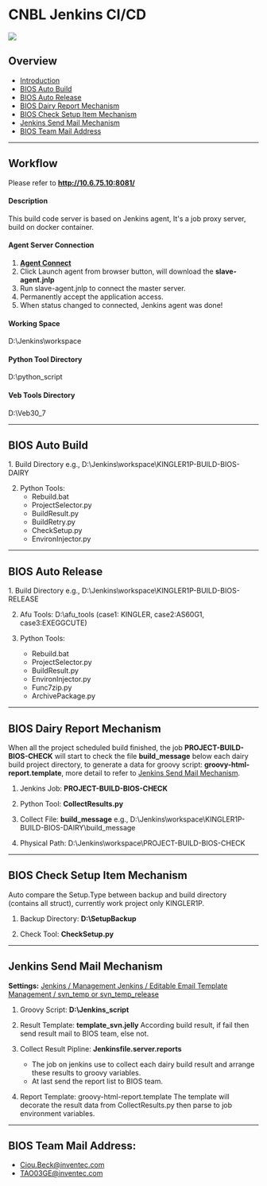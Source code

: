 CNBL Jenkins CI/CD
==================
![](https://upload.wikimedia.org/wikipedia/commons/thumb/e/e3/Jenkins_logo_with_title.svg/640px-Jenkins_logo_with_title.svg.png)
## Overview
 * [Introduction](#workflow)
 * [BIOS Auto Build](#build)
 * [BIOS Auto Release](#release)
 * [BIOS Dairy Report Mechanism](#report)
 * [BIOS Check Setup Item Mechanism](#setup)
 * [Jenkins Send Mail Mechanism](#mail)
 * [BIOS Team Mail Address](#address)

---
## Workflow
Please refer to **http://10.6.75.10:8081/**

#### Description
This build code server is based on Jenkins agent,
It's a job proxy server, build on docker container.

#### Agent Server Connection
1.  **[Agent Connect](http://10.6.75.10:8081/computer/WIN-BUILD-CODE-SERVER/)**
2.  Click Launch agent from browser button, will download the **slave-agent.jnlp**
3.  Run slave-agent.jnlp to connect the master server.
4.  Permanently accept the application access.
5.  When status changed to connected, Jenkins agent was done!

#### Working Space
D:\Jenkins\workspace

#### Python Tool Directory
D:\python_script

#### Veb Tools Directory
D:\Veb30_7

---

## BIOS Auto Build
<a name="build"/>
1.  Build Directory
    e.g., D:\Jenkins\workspace\KINGLER1P-BUILD-BIOS-DAIRY

2.  Python Tools:
    * Rebuild.bat
    * ProjectSelector.py
    * BuildResult.py
    * BuildRetry.py
    * CheckSetup.py
    * EnvironInjector.py

---

## BIOS Auto Release
<a name="release"/>
1.  Build Directory
    e.g., D:\Jenkins\workspace\KINGLER1P-BUILD-BIOS-RELEASE

2.  Afu Tools: D:\afu_tools (case1: KINGLER, case2:AS60G1, case3:EXEGGCUTE)

3.  Python Tools:
    * Rebuild.bat
    * ProjectSelector.py
    * BuildResult.py
    * EnvironInjector.py
    * Func7zip.py
    * ArchivePackage.py

---

## BIOS Dairy Report Mechanism
When all the project scheduled build finished, the job **PROJECT-BUILD-BIOS-CHECK** will start to check the
file **build_message** below each dairy build project directory, to generate a data for groovy script:
**groovy-html-report.template**, more detail to refer to [Jenkins Send Mail Mechanism](#mail).
<a name="report"/>
1.  Jenkins Job: **PROJECT-BUILD-BIOS-CHECK**

2.  Python Tool: **CollectResults.py**

3.  Collect File: **build_message**
    e.g., D:\Jenkins\workspace\KINGLER1P-BUILD-BIOS-DAIRY\build_message

4.  Physical Path: D:\Jenkins\workspace\PROJECT-BUILD-BIOS-CHECK

---

## BIOS Check Setup Item Mechanism
Auto compare the Setup.Type between backup and build directory (contains all struct),
currently work project only KINGLER1P.
<a name="setup"/>
1.  Backup Directory: **D:\SetupBackup**

2.  Check Tool: **CheckSetup.py**

---

## Jenkins Send Mail Mechanism
**Settings:**
[Jenkins / Management Jenkins / Editable Email Template Management / svn_temp or svn_temp_release](http://10.6.75.10:8081/emailexttemplates/)
<a name="mail"/>
1.  Groovy Script: **D:\Jenkins_script**

2.  Result Template: **template_svn.jelly**
According build result, if fail then send result mail to BIOS team, else not.

3.  Collect Result Pipline: **Jenkinsfile.server.reports**
    * The job on jenkins use to collect each dairy build result and arrange these results to groovy variables.
    * At last send the report list to BIOS team.
    
4.  Report Template: groovy-html-report.template
The template will decorate the result data from CollectResults.py then parse to job environment variables.

---

## BIOS Team Mail Address:

 * Ciou.Beck@inventec.com
 * TAO03GE@inventec.com
<a name="address"/>
